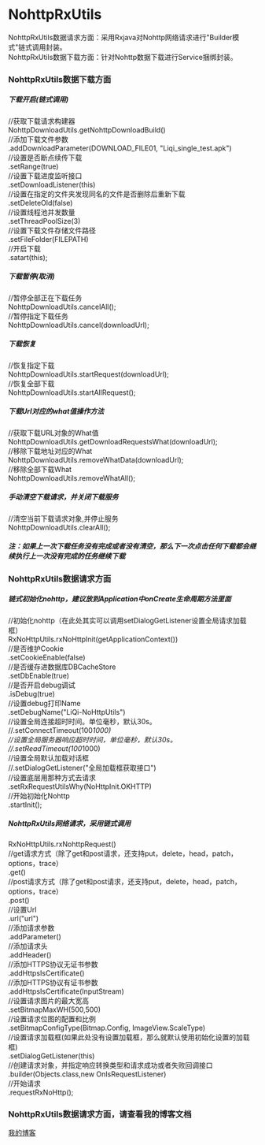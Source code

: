 # NohttpRxUtils
NohttpRxUtils数据请求方面：采用Rxjava对Nohttp网络请求进行"Builder模式"链式调用封装。<br>
NohttpRxUtils数据下载方面：针对Nohttp数据下载进行Service捆绑封装。
### NohttpRxUtils数据下载方面
##### 下载开启(链式调用)
//获取下载请求构建器<br>
NohttpDownloadUtils.getNohttpDownloadBuild()<br>
//添加下载文件参数<br>
.addDownloadParameter(DOWNLOAD_FILE01, "Liqi_single_test.apk")<br>
//设置是否断点续传下载<br>
.setRange(true)<br>
//设置下载进度监听接口<br>
.setDownloadListener(this)<br>
//设置在指定的文件夹发现同名的文件是否删除后重新下载<br>
.setDeleteOld(false)<br>
//设置线程池并发数量<br>
.setThreadPoolSize(3)<br>
//设置下载文件存储文件路径<br>
.setFileFolder(FILEPATH)<br>
//开启下载<br>
.satart(this);
##### 下载暂停(取消)
//暂停全部正在下载任务<br>
NohttpDownloadUtils.cancelAll();<br>
//暂停指定下载任务<br>
NohttpDownloadUtils.cancel(downloadUrl);
##### 下载恢复
//恢复指定下载<br>
  NohttpDownloadUtils.startRequest(downloadUrl);<br>
  //恢复全部下载<br>
NohttpDownloadUtils.startAllRequest();
##### 下载Url对应的what值操作方法
//获取下载URL对象的What值<br>
NohttpDownloadUtils.getDownloadRequestsWhat(downloadUrl);<br>
//移除下载地址对应的What<br>
NohttpDownloadUtils.removeWhatData(downloadUrl);<br>
//移除全部下载What<br>
NohttpDownloadUtils.removeWhatAll();
##### 手动清空下载请求，并关闭下载服务
//清空当前下载请求对象,并停止服务<br>
NohttpDownloadUtils.clearAll();
##### 注：如果上一次下载任务没有完成或者没有清空，那么下一次点击任何下载都会继续执行上一次没有完成的任务继续下载
### NohttpRxUtils数据请求方面
##### 链式初始化nohttp，建议放到Application中onCreate生命周期方法里面
//初始化nohttp（在此处其实可以调用setDialogGetListener设置全局请求加载框）<br>
 RxNoHttpUtils.rxNoHttpInit(getApplicationContext())<br>
//是否维护Cookie<br>
.setCookieEnable(false)<br>
//是否缓存进数据库DBCacheStore<br>
.setDbEnable(true)<br>
//是否开启debug调试<br>
.isDebug(true)<br>
//设置debug打印Name<br>
.setDebugName("LiQi-NoHttpUtils")<br>
//设置全局连接超时时间。单位毫秒，默认30s。<br>
//.setConnectTimeout(100*1000)<br>
//设置全局服务器响应超时时间，单位毫秒，默认30s。<br>
//.setReadTimeout(100*1000)<br>
//设置全局默认加载对话框<br>
//.setDialogGetListener("全局加载框获取接口")<br>
//设置底层用那种方式去请求<br>
.setRxRequestUtilsWhy(NoHttpInit.OKHTTP)<br>
//开始初始化Nohttp<br>
.startInit();
##### NohttpRxUtils网络请求，采用链式调用
RxNoHttpUtils.rxNohttpRequest()<br>
//get请求方式（除了get和post请求，还支持put，delete，head，patch，options，trace）<br>
.get()<br>
//post请求方式（除了get和post请求，还支持put，delete，head，patch，options，trace）<br>
.post()<br>
//设置Url<br>
.url("url")<br>
//添加请求参数<br>
.addParameter()<br>
//添加请求头<br>
.addHeader()<br>
//添加HTTPS协议无证书参数<br>
.addHttpsIsCertificate()<br>
//添加HTTPS协议有证书参数<br>
.addHttpsIsCertificate(InputStream)<br>
//设置请求图片的最大宽高<br>
.setBitmapMaxWH(500,500)<br>
//设置请求位图的配置和比例<br>
.setBitmapConfigType(Bitmap.Config, ImageView.ScaleType)<br>
//设置请求加载框(如果此处没有设置加载框，那么就默认使用初始化设置的加载框)<br>
.setDialogGetListener(this)<br>
//创建请求对象，并指定响应转换类型和请求成功或者失败回调接口<br>
.builder(Objects.class,new OnIsRequestListener<T>)<br>
//开始请求<br>
.requestRxNoHttp();
### NohttpRxUtils数据请求方面，请查看我的博客文档
[我的博客](http://www.jianshu.com/p/61d3eaecc7ca) 
